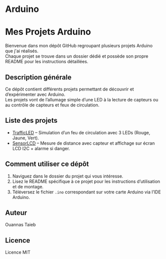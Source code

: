 # Arduino
# Mes Projets Arduino

Bienvenue dans mon dépôt GitHub regroupant plusieurs projets Arduino que j'ai réalisés.  
Chaque projet se trouve dans un dossier dédié et possède son propre README pour les instructions détaillées.

## Description générale
Ce dépôt contient différents projets permettant de découvrir et d’expérimenter avec Arduino.  
Les projets vont de l’allumage simple d’une LED à la lecture de capteurs ou au contrôle de capteurs et feux de circulation.

## Liste des projets
- [TrafficLED](TrafficLED) – Simulation d’un feu de circulation avec 3 LEDs (Rouge, Jaune, Vert).  
- [SensorLCD](SensorLCD) – Mesure de distance avec capteur et affichage sur écran LCD I2C + alarme si danger.

## Comment utiliser ce dépôt
1. Naviguez dans le dossier du projet qui vous intéresse.
2. Lisez le README spécifique à ce projet pour les instructions d’utilisation et de montage.
3. Téléversez le fichier `.ino` correspondant sur votre carte Arduino via l’IDE Arduino.

## Auteur
Ouannas Taieb

## Licence
Licence MIT